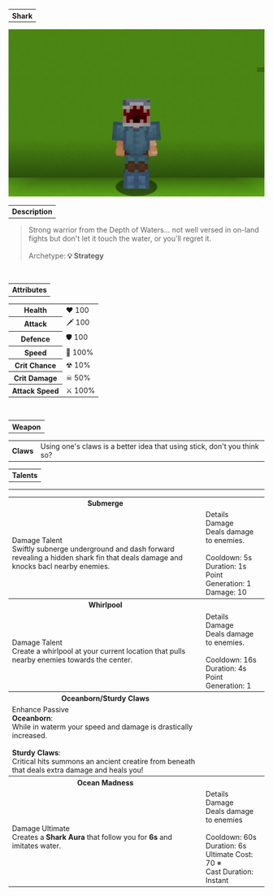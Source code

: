 <table>
    <tr>
        <th>Shark</th>
    </tr>
</table>

![Shark Selfie](Shark.png)

<table>
    <tr>
        <th>Description</th>
    </tr>
</table>

>Strong warrior from the Depth of Waters... not well versed in on-land fights but don't let it touch the water, or you'll regret it.
<br><br>Archetype:<b> 💡 Strategy</b>


<br>
<table>
    <tr>
        <th>Attributes</th>
    </tr>
</table>
<table>
    <tr>
        <th>Health</th>
        <td>♥ 100</td>
    </tr>
        <th>Attack</th>
        <td>🗡 100</td>
    <tr>
        <th>Defence</th>
        <td>🛡 100</td>
    </tr>
    <tr>
        <th>Speed</th>
        <td>🌊 100%</td>
    </tr>
    <tr>
        <th>Crit Chance</th>
        <td>☢ 10%</td>
    </tr>
    <tr>
        <th>Crit Damage</th>
        <td>☠ 50%</td>
    </tr>
    <tr>
        <th>Attack Speed</th>
        <td>⚔ 100%</td>
    </tr>
</table>
<br>

<table>
    <tr>
        <th>Weapon</th>
    </tr>
</table>
<table>
    <tr>
        <td><b>Claws</b></td>
        <td>Using one's claws is a better idea that using stick, don't you think so?</td>
    </tr>
</table>

<table>
    <tr>
        <th>Talents</th>
    </tr>
</table>

---
<table>
    <tr>
        <th>Submerge</th>
        <th></th>
    </tr>
    <tr>
        <td>
            Damage Talent
            <br>Swiftly subnerge underground and dash forward revealing a hidden shark fin that deals damage and knocks bacl nearby enemies.
        </td>
      <td>
          Details
          <br>Damage
          <br>Deals damage to enemies.
          <br><br>Cooldown: 5s
          <br>Duration: 1s
          <br>Point Generation: 1
          <br>Damage: 10
      </td>
    </tr>
    <tr>
        <th>Whirlpool</th>
        <th></th>
    </tr>
    <tr>
        <td>
            Damage Talent
            <br>Create a whirlpool at your current location that pulls nearby enemies towards the center.
        </td>
        <td>
            Details
            <br>Damage
            <br>Deals damage to enemies.
            <br><br>Cooldown: 16s
            <br>Duration: 4s
            <br>Point Generation: 1
        </td>
    </tr>
    <tr>
        <th>Oceanborn/Sturdy Claws</th>
        <th></th>
    </tr>
    <tr>
        <td>
            Enhance Passive
            <br><b>Oceanborn</b>:
            <br>While in waterm your speed and damage is drastically increased.
            <br><br><b>Sturdy Claws</b>:
            <br>Critical hits summons an ancient creatire from beneath that deals extra damage and heals you!
        </td>
        <td></td>
    </tr>
    <tr>
        <th>Ocean Madness</th>
        <th></th>
    </tr>
    <tr>
        <td>
            Damage Ultimate
            <br>Creates a <b>Shark Aura</b> that follow you for <b>6s</b> and imitates water.
        </td>
        <td>
            Details
            <br>Damage
            <br>Deals damage to enemies
            <br><br>Cooldown: 60s
            <br>Duration: 6s
            <br>Ultimate Cost: 70 ※
            <br>Cast Duration: Instant
        </td>
    </tr>
</table>